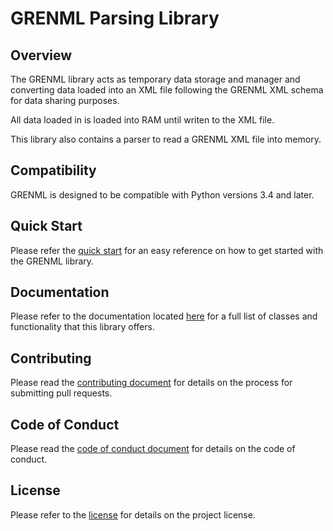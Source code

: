 # GRENML Parsing Library

## Overview

The GRENML library acts as temporary data storage and manager and converting data loaded into an XML
file following the GRENML XML schema for data sharing purposes.

All data loaded in is loaded into RAM until writen to the XML file.

This library also contains a parser to read a GRENML XML file into memory.

## Compatibility

GRENML is designed to be compatible with Python versions 3.4 and later.

## Quick Start

Please refer the [quick start](https://code.canarie.ca/gren_map/grenml/-/tree/master/docs/quick-start.md) for an easy reference on how to get started with the 
GRENML library.

## Documentation

Please refer to the documentation located [here](https://code.canarie.ca/gren_map/grenml/-/tree/master/docs/index.md) for a full list
of classes and functionality that this library offers.

## Contributing

Please read the [contributing document](https://code.canarie.ca/gren_map/grenml/-/tree/master/CONTRIBUTING.md) for details on the process for submitting pull requests.

## Code of Conduct

Please read the [code of conduct document](https://code.canarie.ca/gren_map/grenml/-/tree/master/CODE_OF_CONDUCT.md) for details on the code of conduct.

## License

Please refer to the [license](https://code.canarie.ca/gren_map/grenml/-/tree/master/LICENSE) for details on the project license.
 